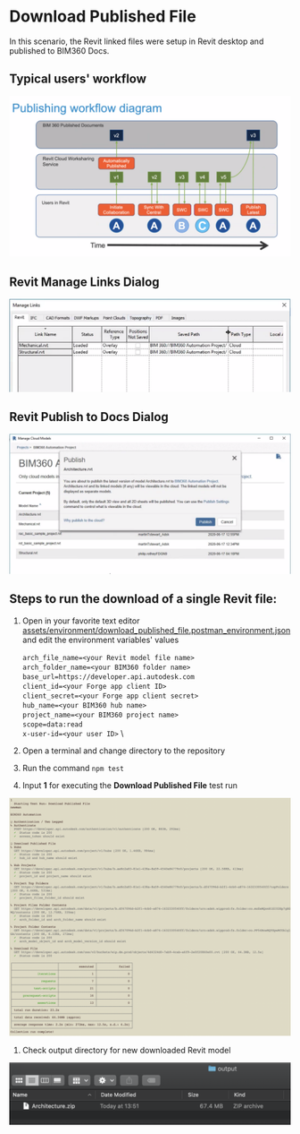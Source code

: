 # Download Published File

In this scenario, the Revit linked files were setup in Revit desktop and published to BIM360 Docs.

## Typical users' workflow

![Publishing workflow diagram](./media/publishing_workflow.png)

## Revit Manage Links Dialog

![Revit Manage Links](./media/manage_links.png)

## Revit Publish to Docs Dialog

![Publish](./media/publish_docs.png)

## Steps to run the download of a single Revit file:

1. Open in your favorite text editor [assets/environment/download_published_file.postman_environment.json](../assets/environment/download_published_file.postman_environment.json) and edit the environment variables' values

    ```arch_file_name=<your Revit model file name>``` \
    ```arch_folder_name=<your BIM360 folder name>``` \
    ```base_url=https://developer.api.autodesk.com``` \
    ```client_id=<your Forge app client ID>``` \
    ```client_secret=<your Forge app client secret>``` \
    ```hub_name=<your BIM360 hub name>``` \
    ```project_name=<your BIM360 project name>``` \
    ```scope=data:read``` \
    ```x-user-id=<your user ID>``` \

1. Open a terminal and change directory to the repository

1. Run the command `npm test`

1. Input **1** for executing the **Download Published File** test run

![Newman Script](./media/newman_download_published_file.png)

1. Check output directory for new downloaded Revit model

![Output Directory](./media/output_download_published_file.png)
